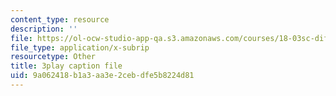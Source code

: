 ```yaml
---
content_type: resource
description: ''
file: https://ol-ocw-studio-app-qa.s3.amazonaws.com/courses/18-03sc-differential-equations-fall-2011/9a062418b1a3aa3e2cebdfe5b8224d81_MdzfsfBNJIw.srt
file_type: application/x-subrip
resourcetype: Other
title: 3play caption file
uid: 9a062418-b1a3-aa3e-2ceb-dfe5b8224d81
---
```

